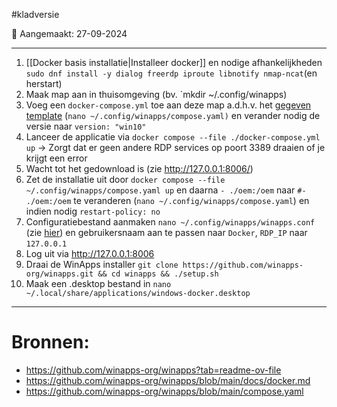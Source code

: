 #kladversie 

📅 Aangemaakt: 27-09-2024

---
1. [[Docker basis installatie|Installeer docker]] en nodige afhankelijkheden `sudo dnf install -y dialog freerdp iproute libnotify nmap-ncat`(en herstart)
2. Maak map aan in thuisomgeving (bv. `mkdir ~/.config/winapps)
3. Voeg een `docker-compose.yml` toe aan deze map a.d.h.v. het [gegeven template](https://github.com/winapps-org/winapps/blob/main/compose.yaml) (`nano ~/.config/winapps/compose.yaml)` en verander nodig de versie naar `version: "win10"`
4. Lanceer de applicatie via `docker compose --file ./docker-compose.yml up`
	-> Zorgt dat er geen andere RDP services op poort 3389 draaien of je krijgt een error
5. Wacht tot het gedownload is (zie http://127.0.0.1:8006/)
6. Zet de installatie uit door `docker compose --file ~/.config/winapps/compose.yaml up` en daarna  `- ./oem:/oem` naar `#- ./oem:/oem` te veranderen (`nano ~/.config/winapps/compose.yaml`) en indien nodig `restart-policy: no`
8. Configuratiebestand aanmaken `nano ~/.config/winapps/winapps.conf` (zie [hier](https://github.com/winapps-org/winapps?tab=readme-ov-file#step-3-create-a-winapps-configuration-file)) en gebruikersnaam aan te passen naar `Docker`, `RDP_IP` naar `127.0.0.1`
9. Log uit via http://127.0.0.1:8006
10. Draai de WinApps installer `git clone https://github.com/winapps-org/winapps.git && cd winapps && ./setup.sh`
11. Maak een .desktop bestand in `nano ~/.local/share/applications/windows-docker.desktop`

--- 
# Bronnen:
- https://github.com/winapps-org/winapps?tab=readme-ov-file
- https://github.com/winapps-org/winapps/blob/main/docs/docker.md
- https://github.com/winapps-org/winapps/blob/main/compose.yaml